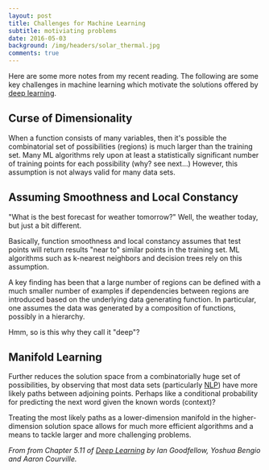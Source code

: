 ```yaml
---
layout: post
title: Challenges for Machine Learning 
subtitle: motiviating problems
date: 2016-05-03
background: /img/headers/solar_thermal.jpg
comments: true
---
```


Here are some more notes from my recent reading. The following are some key challenges in machine learning which motivate the solutions offered by [deep learning](https://en.wikipedia.org/wiki/Deep_learning).

## Curse of Dimensionality 
When a function consists of many variables, then it's possible the combinatorial set of  possibilities (regions) is much larger than the training set.  Many ML algorithms rely upon at least a statistically significant number of training points for each possibility (why?  see next...)  However, this assumption is not always valid for many data sets.

## Assuming Smoothness and Local Constancy
"What is the best forecast for weather tomorrow?"  Well, the weather today, but just a bit different. 

Basically, function smoothness and local constancy assumes that test points will return results "near to" similar points in the training set.   ML algorithms such as k-nearest neighbors and decision trees rely on this assumption.  

A key finding has been that a large number of regions can be defined with a much smaller number of examples if dependencies between regions are introduced based on the underlying data generating function.  In particular, one assumes the data was generated by a composition of functions, possibly in a hierarchy.   

Hmm, so is this why they call it "deep"?

## Manifold Learning 
Further reduces the solution space from a combinatorially huge set of possibilities, by observing that most data sets (particularly [NLP](https://en.wikipedia.org/wiki/Natural_language_processing)) have more likely paths between adjoining points.    Perhaps like a conditional probability for predicting the next word given the known words (context)?

Treating the most likely paths as a lower-dimension manifold in the higher-dimension solution space allows for much more efficient algorithms and a means to tackle larger and more challenging problems.

<cite>From from Chapter 5.11 of [Deep Learning](http://www.deeplearningbook.org/) by Ian Goodfellow, Yoshua Bengio and Aaron Courville.</cite>
